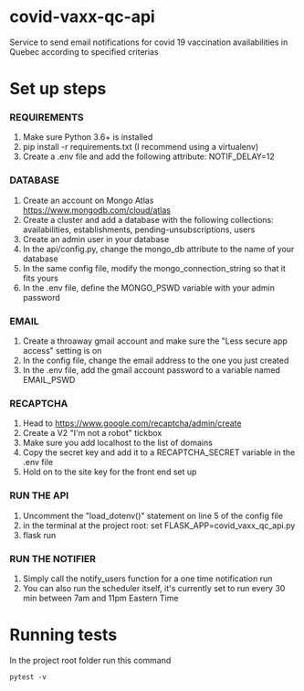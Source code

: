 # covid-vaxx-qc-api
Service to send email notifications for covid 19 vaccination availabilities in Quebec according to specified criterias

# Set up steps

### REQUIREMENTS
1. Make sure Python 3.6+ is installed
2. pip install -r requirements.txt (I recommend using a virtualenv)
3. Create a .env file and add the following attribute: NOTIF_DELAY=12

### DATABASE
1. Create an account on Mongo Atlas https://www.mongodb.com/cloud/atlas
2. Create a cluster and add a database with the following collections: availabilities, establishments, pending-unsubscriptions, users
3. Create an admin user in your database
4. In the api/config.py, change the mongo_db attribute to the name of your database
5. In the same config file, modify the mongo_connection_string so that it fits yours
6. In the .env file, define the MONGO_PSWD variable with your admin password

### EMAIL
1. Create a throaway gmail account and make sure the "Less secure app access" setting is on
2. In the config file, change the email address to the one you just created
3. In the .env file, add the gmail account password to a variable named EMAIL_PSWD

### RECAPTCHA
1. Head to https://www.google.com/recaptcha/admin/create
2. Create a V2 "I'm not a robot" tickbox
3. Make sure you add localhost to the list of domains
4. Copy the secret key and add it to a RECAPTCHA_SECRET variable in the .env file
5. Hold on to the site key for the front end set up

### RUN THE API
1. Uncomment the "load_dotenv()" statement on line 5 of the config file
2. in the terminal at the project root: set FLASK_APP=covid_vaxx_qc_api.py
3. flask run

### RUN THE NOTIFIER
1. Simply call the notify_users function for a one time notification run
2. You can also run the scheduler itself, it's currently set to run every 30 min between 7am and 11pm Eastern Time

# Running tests
In the project root folder run this command
```
pytest -v
```
